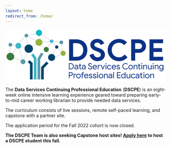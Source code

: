 ```yaml
---
layout: home
redirect_from: /home/
---
```


<p align="center"><img src="/images/logos/dscpelogo_horizontal_small.png" alt="DSCPE Logo"></p>

The **Data Services Continuing Professional Education** (**DSCPE**) is an eight-week online intensive learning experience geared toward preparing early-to-mid career working librarian to provide needed data services.

The curriculum consists of live sessions, remote self-paced learning, and capstone with a partner site.

The application period for the Fall 2022 cohort is now closed.

**The DSCPE Team is also seeking Capstone host sites! [Apply here](https://countway.info/capstone) to host a DSCPE student this fall.**
<br>

